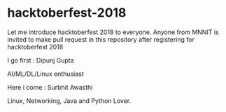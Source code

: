 # hacktoberfest-2018

Let me introduce hacktoberfest 2018 to everyone. Anyone from MNNIT is invited to make pull request in this repository after registering for hacktoberfest 2018 

I go first :
Dipunj Gupta

AI/ML/DL/Linux enthusiast

Here i come :
Surbhit Awasthi

Linux, Networking, Java and Python Lover.
